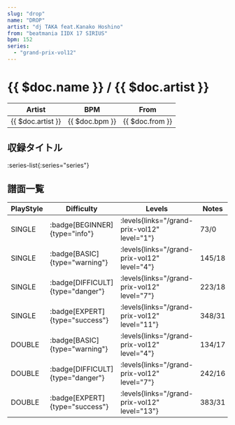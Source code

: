 ```yaml
---
slug: "drop"
name: "DROP"
artist: "dj TAKA feat.Kanako Hoshino"
from: "beatmania IIDX 17 SIRIUS"
bpm: 152
series:
  - "grand-prix-vol12"
---
```


# {{ $doc.name }} / {{ $doc.artist }}

|Artist|BPM|From|
|------|---|----|
|{{ $doc.artist }}|{{ $doc.bpm }}|{{ $doc.from }}|

## 収録タイトル

:series-list{:series="series"}

## 譜面一覧

|PlayStyle|Difficulty|Levels|Notes|Movie|
|---------|----------|------|-----|-----|
|SINGLE| :badge[BEGINNER]{type="info"}| :levels{links="/grand-prix-vol12" level="1"}|73/0||
|SINGLE| :badge[BASIC]{type="warning"}| :levels{links="/grand-prix-vol12" level="4"}|145/18||
|SINGLE| :badge[DIFFICULT]{type="danger"}| :levels{links="/grand-prix-vol12" level="7"}|223/18||
|SINGLE| :badge[EXPERT]{type="success"}| :levels{links="/grand-prix-vol12" level="11"}|348/31||
|DOUBLE| :badge[BASIC]{type="warning"}| :levels{links="/grand-prix-vol12" level="4"}|134/17||
|DOUBLE| :badge[DIFFICULT]{type="danger"}| :levels{links="/grand-prix-vol12" level="7"}|242/16||
|DOUBLE| :badge[EXPERT]{type="success"}| :levels{links="/grand-prix-vol12" level="13"}|383/31||
